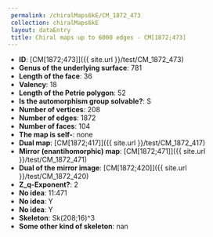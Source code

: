 ```yaml
--- 
 permalink: /chiralMaps6kE/CM_1872_473 
 collection: chiralMaps6kE
 layout: dataEntry
 title: Chiral maps up to 6000 edges - CM[1872;473]
---
```


- **ID**: [CM[1872;473]]({{ site.url }}/test/CM_1872_473)
- **Genus of the underlying surface**: 781
- **Length of the face**: 36
- **Valency**: 18
- **Length of the Petrie polygon**: 52
- **Is the automorphism group solvable?**: S
- **Number of vertices**: 208
- **Number of edges**: 1872
- **Number of faces**: 104
- **The map is self-**: none
- **Dual map**: [CM[1872;417]]({{ site.url }}/test/CM_1872_417)
- **Mirror (enantihomorphic) map**: [CM[1872;471]]({{ site.url }}/test/CM_1872_471)
- **Dual of the mirror image**: [CM[1872;420]]({{ site.url }}/test/CM_1872_420)
- **Z_q-Exponent?**: 2
- **No idea**:  11:471
- **No idea**: Y
- **No idea**: Y
- **Skeleton**: Sk(208;16)^3
- **Some other kind of skeleton**: nan
